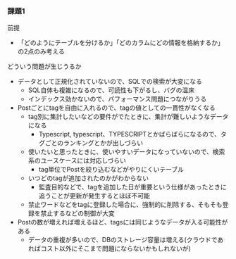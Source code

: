 ### 課題1

前提
- 「どのようにテーブルを分けるか」「どのカラムにどの情報を格納するか」の2点のみ考える

どういう問題が生じうるか
- データとして正規化されていないので、SQLでの検索が大変になる
  - SQL自体も複雑になるので、可読性も下がるし、バグの温床
  - インデックス効かないので、パフォーマンス問題につながりうる
- Postごとにtagを自由に入れるので、tagの値としての一貫性がなくなる
  - tag別に集計したいなどの要件がでたときに、集計が難しいようなデータになる
    - Typescript, typescript、TYPESCRIPTとかばらばらになるので、タグごとのランキングとかが出しづらい
  - 使いたいと思ったときに、使いやすいデータになっていないので、検索系のユースケースには対応しづらい
    - tag単位でPostを絞り込むなどがやりにくいテーブル
  - いつどのtagが追加されたのかがわからない
    - 監査目的などで、tagを追加した日が重要という仕様があったときに追うことが更新が発生するとほぼ不可能
  - 禁止ワードなどをtagに登録した場合に、強制的に削除する、そもそも登録を禁止するなどの制御が大変
- Postの数が増えれば増えるほど、tagsには同じようなデータが入る可能性がある
  - データの重複が多いので、DBのストレージ容量は増える(クラウドであればコスト以外にそこまで問題にならないかもしれないが)
  